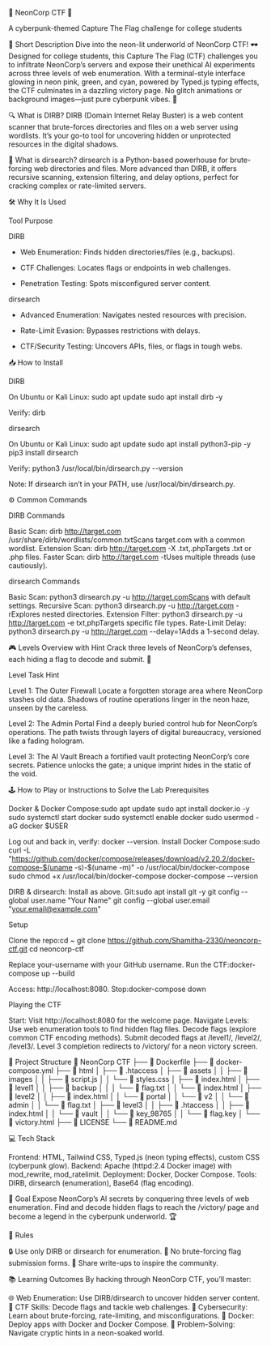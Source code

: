 
  
  


🌌 NeonCorp CTF 🌃

A cyberpunk-themed Capture The Flag challenge for college students


📜 Short Description
Dive into the neon-lit underworld of NeonCorp CTF! 🕶️ Designed for college students, this Capture The Flag (CTF) challenges you to infiltrate NeonCorp’s servers and expose their unethical AI experiments across three levels of web enumeration. With a terminal-style interface glowing in neon pink, green, and cyan, powered by Typed.js typing effects, the CTF culminates in a dazzling victory page. No glitch animations or background images—just pure cyberpunk vibes. 🚀

🔍 What is DIRB?
DIRB (Domain Internet Relay Buster) is a web content scanner that brute-forces directories and files on a web server using wordlists. It’s your go-to tool for uncovering hidden or unprotected resources in the digital shadows.

🔎 What is dirsearch?
dirsearch is a Python-based powerhouse for brute-forcing web directories and files. More advanced than DIRB, it offers recursive scanning, extension filtering, and delay options, perfect for cracking complex or rate-limited servers.

🛠️ Why It Is Used



Tool
Purpose



DIRB
- Web Enumeration: Finds hidden directories/files (e.g., backups).



- CTF Challenges: Locates flags or endpoints in web challenges.



- Penetration Testing: Spots misconfigured server content.


dirsearch
- Advanced Enumeration: Navigates nested resources with precision.



- Rate-Limit Evasion: Bypasses restrictions with delays.



- CTF/Security Testing: Uncovers APIs, files, or flags in tough webs.



📥 How to Install

DIRB

On Ubuntu or Kali Linux:
sudo apt update
sudo apt install dirb -y

Verify:
dirb




dirsearch

On Ubuntu or Kali Linux:
sudo apt update
sudo apt install python3-pip -y
pip3 install dirsearch

Verify:
python3 /usr/local/bin/dirsearch.py --version

Note: If dirsearch isn’t in your PATH, use /usr/local/bin/dirsearch.py.



⚙️ Common Commands

DIRB Commands


Basic Scan: dirb http://target.com /usr/share/dirb/wordlists/common.txtScans target.com with a common wordlist.
Extension Scan: dirb http://target.com -X .txt,.phpTargets .txt or .php files.
Faster Scan: dirb http://target.com -tUses multiple threads (use cautiously).


dirsearch Commands


Basic Scan: python3 dirsearch.py -u http://target.comScans with default settings.
Recursive Scan: python3 dirsearch.py -u http://target.com -rExplores nested directories.
Extension Filter: python3 dirsearch.py -u http://target.com -e txt,phpTargets specific file types.
Rate-Limit Delay: python3 dirsearch.py -u http://target.com --delay=1Adds a 1-second delay.


🎮 Levels Overview with Hint
Crack three levels of NeonCorp’s defenses, each hiding a flag to decode and submit. 🌌



Level
Task
Hint



Level 1: The Outer Firewall
Locate a forgotten storage area where NeonCorp stashes old data.
Shadows of routine operations linger in the neon haze, unseen by the careless.


Level 2: The Admin Portal
Find a deeply buried control hub for NeonCorp’s operations.
The path twists through layers of digital bureaucracy, versioned like a fading hologram.


Level 3: The AI Vault
Breach a fortified vault protecting NeonCorp’s core secrets.
Patience unlocks the gate; a unique imprint hides in the static of the void.



🕹️ How to Play or Instructions to Solve the Lab
Prerequisites

Docker & Docker Compose:sudo apt update
sudo apt install docker.io -y
sudo systemctl start docker
sudo systemctl enable docker
sudo usermod -aG docker $USER


Log out and back in, verify: docker --version.
Install Docker Compose:sudo curl -L "https://github.com/docker/compose/releases/download/v2.20.2/docker-compose-$(uname -s)-$(uname -m)" -o /usr/local/bin/docker-compose
sudo chmod +x /usr/local/bin/docker-compose
docker-compose --version




DIRB & dirsearch: Install as above.
Git:sudo apt install git -y
git config --global user.name "Your Name"
git config --global user.email "your.email@example.com"



Setup

Clone the repo:cd ~
git clone https://github.com/Shamitha-2330/neoncorp-ctf.git
cd neoncorp-ctf

Replace your-username with your GitHub username.
Run the CTF:docker-compose up --build

Access: http://localhost:8080.
Stop:docker-compose down



Playing the CTF

Start: Visit http://localhost:8080 for the welcome page.
Navigate Levels:
Use web enumeration tools to find hidden flag files.
Decode flags (explore common CTF encoding methods).
Submit decoded flags at /level1/, /level2/, /level3/.
Level 3 completion redirects to /victory/ for a neon victory screen.




📂 Project Structure
🌌 NeonCorp CTF
├── 📄 Dockerfile
├── 📄 docker-compose.yml
├── 📁 html
│   ├── 📄 .htaccess
│   ├── 📁 assets
│   │   ├── 📁 images
│   │   ├── 📄 script.js
│   │   └── 📄 styles.css
│   ├── 📄 index.html
│   ├── 📁 level1
│   │   ├── 📁 backup
│   │   │   └── 📄 flag.txt
│   │   └── 📄 index.html
│   ├── 📁 level2
│   │   ├── 📄 index.html
│   │   └── 📁 portal
│   │       └── 📁 v2
│   │           └── 📁 admin
│   │               └── 📄 flag.txt
│   ├── 📁 level3
│   │   ├── 📄 .htaccess
│   │   ├── 📄 index.html
│   │   └── 📁 vault
│   │       └── 📁 key_98765
│   │           └── 📄 flag.key
│   └── 📄 victory.html
├── 📄 LICENSE
└── 📄 README.md


💻 Tech Stack

Frontend: HTML, Tailwind CSS, Typed.js (neon typing effects), custom CSS (cyberpunk glow).
Backend: Apache (httpd:2.4 Docker image) with mod_rewrite, mod_ratelimit.
Deployment: Docker, Docker Compose.
Tools: DIRB, dirsearch (enumeration), Base64 (flag encoding).


🎯 Goal
Expose NeonCorp’s AI secrets by conquering three levels of web enumeration. Find and decode hidden flags to reach the /victory/ page and become a legend in the cyberpunk underworld. 🏆

📏 Rules

🔒 Use only DIRB or dirsearch for enumeration.
🚫 No brute-forcing flag submission forms.
📝 Share write-ups to inspire the community.


📚 Learning Outcomes
By hacking through NeonCorp CTF, you’ll master:

🌐 Web Enumeration: Use DIRB/dirsearch to uncover hidden server content.
🏁 CTF Skills: Decode flags and tackle web challenges.
🔐 Cybersecurity: Learn about brute-forcing, rate-limiting, and misconfigurations.
🐳 Docker: Deploy apps with Docker and Docker Compose.
🧩 Problem-Solving: Navigate cryptic hints in a neon-soaked world.



 
